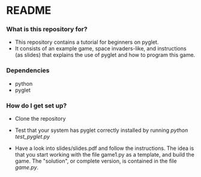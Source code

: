 # README #


### What is this repository for? ###

* This repository contains a tutorial for beginners on pyglet. 
* It consists of an example game, space invaders-like, and instructions (as slides) that explains the use of pyglet and how to program this game.


### Dependencies ###
* python 
* pyglet


### How do I get set up? ###

* Clone the repository

* Test that your system has pyglet correctly installed by running *python test_pyglet.py*

* Have a look into slides/slides.pdf  and follow the instructions. The idea is that you start working with the file game1.py as a template, and build the game. The "solution", or complete version, is contained in the file *game.py*.
 

